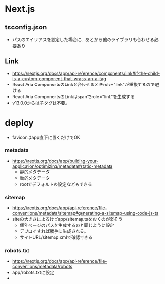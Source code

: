 # Next.js

## tsconfig.json
- パスのエイリアスを設定した場合に、あとから他のライブラリも合わせる必要あり

## Link
- https://nextjs.org/docs/app/api-reference/components/link#if-the-child-is-a-custom-component-that-wraps-an-a-tag
- React Aria ComponentsのLinkと合わせるときrole="link"が重複するので避ける
- React Aria ComponentsのLinkはspanでrole="link"を生成する
- v13.0.0からは子<a>タグは不要。

# deploy
- faviconはapp直下に置くだけでOK
### metadata
- https://nextjs.org/docs/app/building-your-application/optimizing/metadata#static-metadata
    - 静的メタデータ
    - 動的メタデータ
    - rootでデフォルトの設定などもできる
### sitemap
- https://nextjs.org/docs/app/api-reference/file-conventions/metadata/sitemap#generating-a-sitemap-using-code-js-ts
- siteの大きさによるけどapp/sitemap.tsをおくのが楽そう
    - 個別ページのパスを生成するのと同じように設定
    - デプロイすれば勝手に生成される。
    - サイトURL/sitemap.xmlで確認できる

### robots.txt
- https://nextjs.org/docs/app/api-reference/file-conventions/metadata/robots
- app/robots.txtに設定
-
